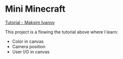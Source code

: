 # Mini Minecraft

[Tutorial - Maksim Ivanov](https://www.youtube.com/watch?v=Lc2JvBXMesY)

This project is a flowing the tutorial above where I learn:

- Color in canvas
- Camera position
- User I/O in canvas

